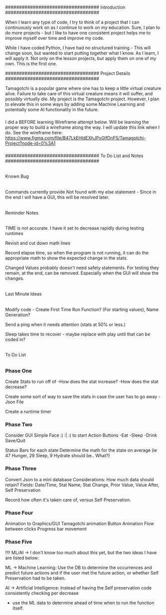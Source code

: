 ##################################
Introduction
##################################

When I learn any type of code, I try to think of a project that I can continuously work on as I continue to
work on my education. Sure, I plan to do more projects - but I like to have one consistent project helps me to improve
myself over time and improve my code.

While I have coded Python, I have had no structured training - This will change soon, but wanted to start putting
together what I know. As I learn, I will apply it. Not only on the lesson projects, but apply them on
one of my own. This is the first one.


##################################
Project Details
##################################

Tamagotchi is a popular game where one has to keep a little virtual creature alive. Failure to take care of this
virtual creature means it will suffer, and possibly virtually die. My project is the Tamagotchi project. However, I
plan to elevate this in some ways by adding some Machine Learning and potentially some AI functionality in the future.

###
I did a BEFORE learning Wireframe attempt below. Will be learning the proper way to build a wireframe along the way.
I will update this link when I do.
See the wireframe here: https://www.figma.com/file/B47LkEHldEXhJPxGlfDnF5/Tamagotchi-Project?node-id=0%3A1
###


##################################
To Do List and Notes
##################################

######    ######
Known Bug
######    ######
Commands currently provide Not found with my else statement - Since in the end I will have a GUI, this will be resolved later.

######    ######
 Reminder Notes
######    ######

TIME is not accurate. I have it set to decrease rapidly during testing runtimes

Revisit and cut down math lines

Record elapse time, so when the program is not running, it can do the appropriate math to show the expected change in
the stats.

Changed Values probably doesn't need safety statements. For testing they remain, at the end, can be removed. Especially
when the GUI will show the changes.

######    ######
Last Minute Ideas
######    ######

Modify code - Create First Time Run Function? (For starting values), Name Generation?

Send a ping when it needs attention (stats at 50% or less.)

Sleep takes time to recover - maybe replace with play until that can be coded in?

######    ######
   To Do List
######    ######

### Phase One ###

Create Stats to run off of
-How does the stat increase?
-How does the stat decrease?

Create some sort of way to save the stats in case the user has to go away
-Json File

Create a runtime timer

### Phase Two ###

Consider GUI
Simple Face :) :| :( to start
Action Buttons
-Eat
-Sleep
-Drink
Save/Quit

Status Bars for each state
Determine the math for the state on average (ie 47 Hunger, 29 Sleep, 9 Hydrate should be.. What?)

### Phase Three ###

Convert Json to a mini database
Considerations: How much data should retain?
Fields: Date/Time, Stat Name, Stat Change, Prior Value, Value After, Self Preservation

Record how often it's taken care of, versus Self Preservation.

### Phase Four ###
Animation to Graphics/GUI
Tamagotchi animation
Button Animation
Flow between clicks
Progress bar movement

### Phase Five ###
!!!! ML/AI -> I don't know too much about this yet, but the two ideas I have are listed below:

ML -> Machine Learning:
Use the DB to determine the occurrences and predict future actions and if the user met the future action,
or whether Self Preservation had to be taken.

AI -> Artificial Intelligence:
Instead of having the Self preservation code consistently checking per decrease
- use the ML data to determine ahead of time when to run the function itself.


